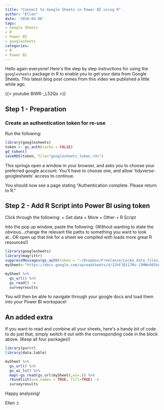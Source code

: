 ```yaml
---
title: "Connect to Google Sheets in Power BI using R"
author: "Ellen"
date: '2018-03-06'
tags:
- Google Sheets
- R
- Power BI
- googlesheets
categories:
- R
- Power BI
---
```


Hello again everyone! Here's the step by step instructions for using the `googlesheets` package in R to enable you to get your data from Google Sheets. This latest blog post comes from this video we published a little while ago.

{{< youtube 8lWR-_L52Qs >}}



Step 1 - Preparation
--------------------

### Create an authentication token for re-use

Run the following:

``` r
library(googlesheets)
token <- gs_auth(cache = FALSE)
gd_token()
saveRDS(token, file="googlesheets_token.rds")
```

This springs open a window in your browser, and asks you to choose your preferred google account. You'll have to choose one, and allow 'tidyverse-googlesheets' access to continue.

You should now see a page stating "Authentication complete. Please return to R."

Step 2 - Add R Script into Power BI using token
-----------------------------------------------

Click through the following: + Get data + More + Other + R Script

Into the pop up window, paste the following: (Without wanting to state the obvious...change the relevant file paths to something you want to look at...OR open up that link for a sheet we compiled with loads more great R resources!)

``` r
library(googlesheets)
library(magrittr)
suppressMessages(gs_auth(token = "~/Dropbox/Freelance/Locke_data_files/googlesheets_token.rds", verbose = FALSE))
mySheet<-"https://docs.google.com/spreadsheets/d/12hFJQ117Mu-J3MWvO65hgdwNmQLzuXhbCkuYHfoHmZA/edit#gid=881533400"

mySheet %>% 
  gs_url() %>% 
  gs_read() ->
  surveyresults
```

You will then be able to navigate through your google docs and load them into your Power BI workspace!

An added extra
--------------

If you want to read and combine all your sheets, here's a handy bit of code to do just that, simply switch it out with the corresponding code in the block above. (Keep all four packages!)

``` r
library(purrr)
library(data.table)

mySheet %>% 
  gs_url() %>% 
  gs_ws_ls() %>% 
  map(~gs_read(gs_url(mySheet),ws=.)) %>% 
  rbindlist(use.names = TRUE, fill=TRUE) ->
  surveyresults
```

Happy analysing!

Ellen :)
